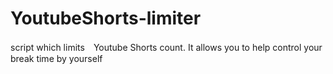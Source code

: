 # YoutubeShorts-limiter
script which limits　Youtube Shorts count. It allows you to help control your break time by yourself
